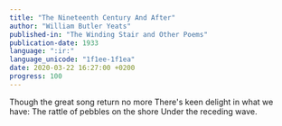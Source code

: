 ```yaml
---
title: "The Nineteenth Century And After"
author: "William Butler Yeats"
published-in: "The Winding Stair and Other Poems"
publication-date: 1933
language: ":ir:"
language_unicode: "1f1ee-1f1ea"
date: 2020-03-22 16:27:00 +0200
progress: 100
---
```

Though the great song return no more
There's keen delight in what we have:
The rattle of pebbles on the shore
Under the receding wave.
